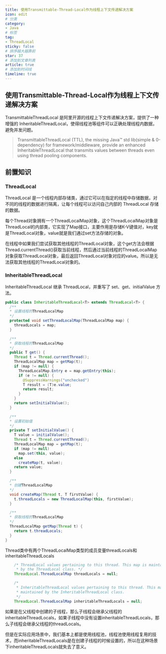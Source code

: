 ```yaml
---
title: 使用Transmittable-Thread-Local作为线程上下文传递解决方案
icon: edit
# 分类  
category:
- Java
# 标签
tag:
- ThreadLocal
sticky: false
# 排序越大越靠前
star: 37  
# 添加到文章列表
article: true
# 添加到时间线 
timeline: true
---
```


使用Transmittable-Thread-Local作为线程上下文传递解决方案
--------  


TransmittableThreadLocal 是阿里开源的线程上下文传递解决方案，提供了一种增强的 InheritableThreadLocal，使得线程池等组件可以正确处理线程内数据，避免并发问题。

> TransmittableThreadLocal (TTL), the missing Java™ std lib(simple & 0-dependency) for framework/middleware, provide an enhanced InheritableThreadLocal that transmits values between threads even using thread pooling components.

## 前置知识

### ThreadLocal

ThreadLocal 是一个线程内部存储类，通过它可以在指定的线程中存储数据，对不同的线程的数据进行隔离，让每个线程可以访问自己内部的 ThreadLocal 存储的数据。

每个Thread对象拥有一个ThreadLocalMap对象，这个ThreadLocalMap对象是ThreadLocal的内部类，它实现了Map接口，主要作用是存储K-V键值对，key就是ThreadLocal对象，value就是我们通过set方法存储的对象。

在线程中如果我们尝试获取其他线程的ThreadLocal对象，这个get方法会根据Thread.currentThread()获取当前线程，然后通过当前线程的ThreadLocalMap对象获取ThreadLocal对象，最后返回ThreadLocal对象对应的value。所以是无法获取其他线程的ThreadLocal对象的。



### InheritableThreadLocal

InheritableThreadLocal 继承 ThreadLocal，并重写了 set、get、initialValue 方法。

```java
public class InheritableThreadLocal<T> extends ThreadLocal<T> {
  /**
  * 设置线程的ThreadLocalMap
  */
  protected void setThreadLocalMap(ThreadLocalMap map) {
    threadLocals = map;
  }

  /**
  * 获取线程的ThreadLocalMap
  */
  public T get() {
    Thread t = Thread.currentThread();
    ThreadLocalMap map = getMap(t);
    if (map != null) {
      ThreadLocalMap.Entry e = map.getEntry(this);
      if (e != null) {
        @SuppressWarnings("unchecked")
        T result = (T)e.value;
        return result;
      }
    }
    return setInitialValue();
  }

  /**
  * 设置初始值
  */
  private T setInitialValue() {
    T value = initialValue();
    Thread t = Thread.currentThread();
    ThreadLocalMap map = getMap(t);
    if (map != null)
      map.set(this, value);
    else
      createMap(t, value);
    return value;
  }

  /**
  * 创建ThreadLocalMap
  */
  void createMap(Thread t, T firstValue) {
    t.threadLocals = new ThreadLocalMap(this, firstValue);
  }

  /**
  * 获取线程的ThreadLocalMap
  */
  ThreadLocalMap getMap(Thread t) {
    return t.threadLocals;
  }
}

```

Thread类中有两个ThreadLocalMap类型的成员变量threadLocals和inheritableThreadLocals
```java
    /* ThreadLocal values pertaining to this thread. This map is maintained
     * by the ThreadLocal class. */
    ThreadLocal.ThreadLocalMap threadLocals = null;

    /*
     * InheritableThreadLocal values pertaining to this thread. This map is
     * maintained by the InheritableThreadLocal class.
     */
    ThreadLocal.ThreadLocalMap inheritableThreadLocals = null;
```

如果是在父线程中创建的子线程，那么子线程会继承父线程的inheritableThreadLocals，如果子线程中没有设置inheritableThreadLocals，那么子线程会继承父线程的threadLocals。

但是在实际应用场景中，我们基本上都是使用线程池，线程池使用线程复用的技术，而inheritableThreadLocals是在创建子线程的时候设置的，所以在这种场景下inheritableThreadLocals就失去了意义。

